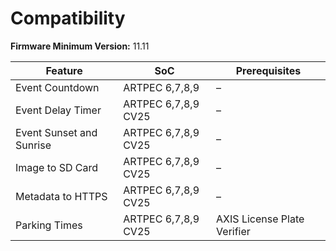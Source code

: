 # Compatibility

**Firmware Minimum Version:** 11.11

| Feature                  | SoC                 | Prerequisites                 |
|--------------------------|---------------------|-------------------------------|
| Event Countdown          | ARTPEC 6,7,8,9        | –                             |
| Event Delay Timer        | ARTPEC 6,7,8,9 CV25   | –                             |
| Event Sunset and Sunrise | ARTPEC 6,7,8,9 CV25   | –                             |
| Image to SD Card         | ARTPEC 6,7,8,9 CV25   | –                             |
| Metadata to HTTPS        | ARTPEC 6,7,8,9 CV25   | –                             |
| Parking Times            | ARTPEC 6,7,8,9 CV25   | AXIS License Plate Verifier   |
